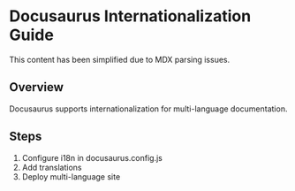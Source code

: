 # Docusaurus Internationalization Guide

This content has been simplified due to MDX parsing issues.

## Overview

Docusaurus supports internationalization for multi-language documentation.

## Steps

1. Configure i18n in docusaurus.config.js
2. Add translations
3. Deploy multi-language site

